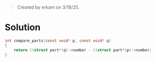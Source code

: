 > Created by erkam on 3/18/25.

# Solution

```c
int compare_parts(const void* p, const void* q)
{
    return ((struct part*)q)->number - ((struct part*)p)->number;
}
```